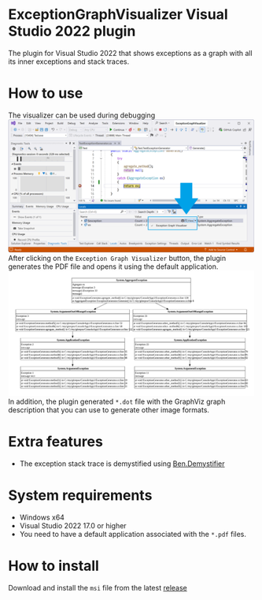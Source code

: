 # ExceptionGraphVisualizer Visual Studio 2022 plugin
The plugin for Visual Studio 2022 that shows exceptions as a graph with all its inner exceptions and stack traces.

# How to use
The visualizer can be used during debugging<br>
<img src="doc/VisualStudioScreenshot.png" width="500"><br>
After clicking on the `Exception Graph Visualizer` button, the plugin generates the PDF file and opens it using the default application.
<img src="doc/PluginOutputScreenshot.svg" width="500"><br>
In addition, the plugin generated `*.dot` file with the GraphViz graph description that you can use to generate other image formats.

# Extra features
* The exception stack trace is demystified using [Ben.Demystifier](https://github.com/benaadams/Ben.Demystifier)<br>

# System requirements
* Windows x64
* Visual Studio 2022 17.0 or higher
* You need to have a default application associated with the `*.pdf` files.

# How to install
Download and install the `msi` file from the latest [release](https://github.com/PolarGoose/VisualStudio_ExceptionGraphVisualizer_plugin/releases)
